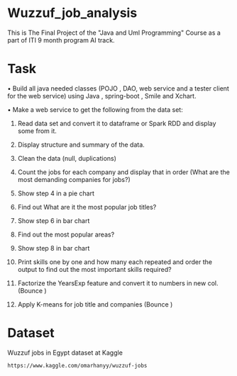 # Wuzzuf_job_analysis
This is The Final Project of the "Java and Uml Programming" Course as a part of ITI 9 month program AI track.

# Task
• Build all java needed classes (POJO , DAO, web service and a tester client for the web service) using Java , spring-boot , Smile and Xchart.

• Make a web service to get the following from the data set:

1. Read data set and convert it to dataframe or Spark RDD and display some from it.

2. Display structure and summary of the data.

3. Clean the data (null, duplications)

4. Count the jobs for each company and display that in order (What are the most demanding companies for jobs?)

5. Show step 4 in a pie chart 

6. Find out What are it the most popular job titles? 

7. Show step 6 in bar chart 

8. Find out the most popular areas?

9. Show step 8 in bar chart 

10. Print skills one by one and how many each repeated and order the output to find out the most important skills required?

11. Factorize the YearsExp feature and convert it to numbers in new col. (Bounce )

12. Apply K-means for job title and companies (Bounce )

# Dataset
Wuzzuf jobs in Egypt dataset at Kaggle

    https://www.kaggle.com/omarhanyy/wuzzuf-jobs


